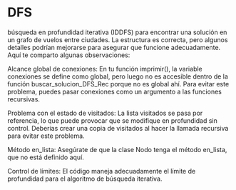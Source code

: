 # DFS
búsqueda en profundidad iterativa (IDDFS) para encontrar una solución en un grafo de vuelos entre ciudades. La estructura es correcta, pero algunos detalles podrían mejorarse para asegurar que funcione adecuadamente. Aquí te comparto algunas observaciones:

Alcance global de conexiones: En tu función imprimir(), la variable conexiones se define como global, pero luego no es accesible dentro de la función buscar_solucion_DFS_Rec porque no es global ahí. Para evitar este problema, puedes pasar conexiones como un argumento a las funciones recursivas.

Problema con el estado de visitados: La lista visitados se pasa por referencia, lo que puede provocar que se modifique en profundidad sin control. Deberías crear una copia de visitados al hacer la llamada recursiva para evitar este problema.

Método en_lista: Asegúrate de que la clase Nodo tenga el método en_lista, que no está definido aquí.

Control de límites: El código maneja adecuadamente el límite de profundidad para el algoritmo de búsqueda iterativa.
